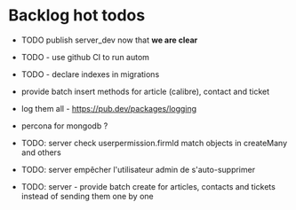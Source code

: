 # Backlog hot todos

- TODO publish server_dev now that __we are clear__

- TODO - use github CI to run autom 
- TODO - declare indexes in migrations

- provide batch insert methods for article (calibre), contact and ticket

- log them all - https://pub.dev/packages/logging

- percona for mongodb ? 

- TODO: server check userpermission.firmId match objects in createMany and others
- TODO: server empêcher l'utilisateur admin de s'auto-supprimer
- TODO: server - provide batch create for articles, contacts and tickets instead of sending them one by one
